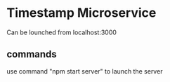 # Timestamp Microservice
Can be lounched from localhost:3000

## commands
use command "npm start server" to launch the server
